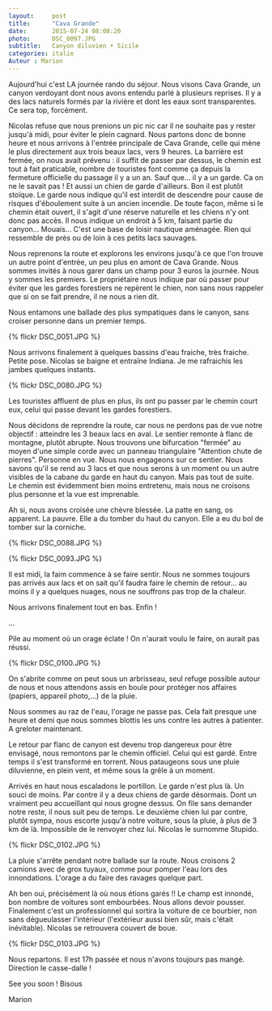 ```yaml
---
layout:     post
title:      "Cava Grande"
date:       2015-07-24 08:08:20
photo:      DSC_0097.JPG
subtitle:   Canyon diluvien • Sicile
categories: italie
Auteur : Marion
---
```


Aujourd'hui c'est LA journée rando du séjour. Nous visons Cava Grande, un canyon verdoyant dont nous avons entendu parlé à plusieurs reprises. Il y a des lacs naturels formés par la rivière et dont les eaux sont transparentes. Ce sera top, forcément.

Nicolas refuse que nous prenions un pic nic car il ne souhaite pas y rester jusqu'à midi, pour éviter le plein cagnard. Nous partons donc de bonne heure et nous arrivons à l'entrée principale de Cava Grande, celle qui mène le plus directement aux trois beaux lacs, vers 9 heures.
La barrière est fermée, on nous avait prévenu : il suffit de passer par dessus, le chemin est tout à fait praticable, nombre de touristes font comme ça depuis la fermeture officielle du passage il y a un an. Sauf que... il y a un garde. Ca on ne le savait pas ! Et aussi un chien de garde d'ailleurs. Bon il est plutôt stoïque.
Le garde nous indique qu'il est interdit de descendre pour cause de risques d'éboulement suite à un ancien incendie. De toute façon, même si le chemin était ouvert, il s'agit d'une réserve naturelle et les chiens n'y ont donc pas accès. Il nous indique un endroit à 5 km, faisant partie du canyon... Mouais... C'est une base de loisir nautique aménagée. Rien qui ressemble de près ou de loin à ces petits lacs sauvages.

Nous reprenons la route et explorons les environs jusqu'à ce que l'on trouve un autre point d'entrée, un peu plus en amont de Cava Grande. Nous sommes invités à nous garer dans un champ pour 3 euros la journée. Nous y sommes les premiers. Le propriétaire nous indique par où passer pour éviter que les gardes forestiers ne repèrent le chien, non sans nous rappeler que si on se fait prendre, il ne nous a rien dit.

Nous entamons une ballade des plus sympatiques dans le canyon, sans croiser personne dans un  premier temps.


{% flickr DSC_0051.JPG %}


Nous arrivons finalement à quelques bassins d'eau fraiche, très fraiche. Petite pose. Nicolas se baigne et entraîne Indiana. Je me rafraichis les jambes quelques instants.


{% flickr DSC_0080.JPG %}


Les touristes affluent de plus en plus, ils ont pu passer par le chemin court eux, celui qui passe devant les gardes forestiers.

Nous décidons de reprendre la route, car nous ne perdons pas de vue notre objectif : atteindre les 3 beaux lacs en aval.
Le sentier remonte à flanc de montagne, plutôt abrupte. Nous trouvons une bifurcation "fermée" au moyen d'une simple corde avec un panneau triangulaire "Attention chute de pierres". Personne en vue. Nous nous engageons sur ce sentier. Nous savons qu'il se rend au 3 lacs et que nous serons à un moment ou un autre visibles de la cabane du garde en haut du canyon. Mais pas tout de suite. Le chemin est évidemment bien moins entretenu, mais nous ne croisons plus personne et la vue est imprenable.

Ah si, nous avons croisée une chèvre blessée. La patte en sang, os apparent. La pauvre. Elle a du tomber du haut du canyon. Elle a eu du bol de tomber sur la corniche.


{% flickr DSC_0088.JPG %}


{% flickr DSC_0093.JPG %}


Il est midi, la faim commence à se faire sentir. Nous ne sommes toujours pas arrivés aux lacs et on sait qu'il faudra faire le chemin de retour... au moins il y a quelques nuages, nous ne souffrons pas trop de la chaleur.

Nous arrivons finalement tout en bas. Enfin !

...

Pile au moment où un orage éclate ! On n'aurait voulu le faire, on aurait pas réussi. 


{% flickr DSC_0100.JPG %}


On s'abrite comme on peut sous un arbrisseau, seul refuge possible autour de nous et nous attendons assis en boule pour protéger nos affaires (papiers, appareil photo,...) de la pluie.

Nous sommes au raz de l'eau, l'orage ne passe pas. Cela fait presque une heure et demi que nous sommes blottis les uns contre les autres à patienter. A greloter maintenant.

Le retour par flanc de canyon est devenu trop dangereux pour être envisagé, nous remontons par le chemin officiel. Celui qui est gardé.
Entre temps il s'est transformé en torrent. Nous pataugeons sous une pluie diluvienne, en plein vent, et même sous la grêle à un moment.

Arrivés en haut nous escaladons le portillon. Le garde n'est plus là. Un souci de moins. Par contre il y a deux chiens de garde désormais. Dont un vraiment peu accueillant qui nous grogne dessus. On file sans demander notre reste, il nous suit peu de temps. Le deuxième chien lui par contre, plutôt sympa, nous escorte jusqu'à notre voiture, sous la pluie, à plus de 3 km de là. Impossible de le renvoyer chez lui. Nicolas le surnomme Stupido.


{% flickr DSC_0102.JPG %}


La pluie s'arrête pendant notre ballade sur la route.
Nous croisons 2 camions avec de grox tuyaux, comme pour pomper l'eau lors des innondations. L'orage a du faire des ravages quelque part.

Ah ben oui, précisément là où nous étions garés !! Le champ est innondé, bon nombre de voitures sont embourbées. Nous allons devoir pousser. Finalement c'est un professionnel qui sortira la voiture de ce bourbier, non sans dégueulasser l'intérieur (l'extérieur aussi bien sûr, mais c'était inévitable). Nicolas se retrouvera couvert de boue.


{% flickr DSC_0103.JPG %}


Nous repartons. Il est 17h passée et nous n'avons toujours pas mangé.
Direction le casse-dalle !

See you soon ! Bisous

Marion
